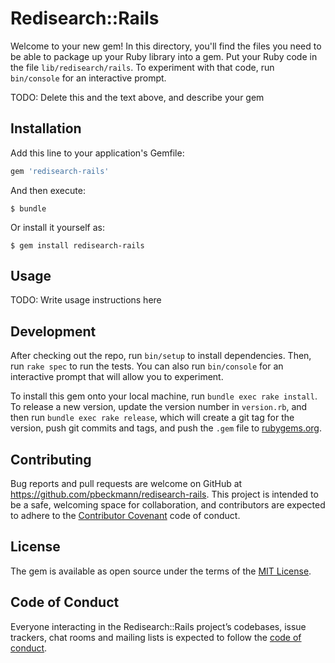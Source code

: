 # Redisearch::Rails

Welcome to your new gem! In this directory, you'll find the files you need to be able to package up your Ruby library into a gem. Put your Ruby code in the file `lib/redisearch/rails`. To experiment with that code, run `bin/console` for an interactive prompt.

TODO: Delete this and the text above, and describe your gem

## Installation

Add this line to your application's Gemfile:

```ruby
gem 'redisearch-rails'
```

And then execute:

    $ bundle

Or install it yourself as:

    $ gem install redisearch-rails

## Usage

TODO: Write usage instructions here

## Development

After checking out the repo, run `bin/setup` to install dependencies. Then, run `rake spec` to run the tests. You can also run `bin/console` for an interactive prompt that will allow you to experiment.

To install this gem onto your local machine, run `bundle exec rake install`. To release a new version, update the version number in `version.rb`, and then run `bundle exec rake release`, which will create a git tag for the version, push git commits and tags, and push the `.gem` file to [rubygems.org](https://rubygems.org).

## Contributing

Bug reports and pull requests are welcome on GitHub at https://github.com/pbeckmann/redisearch-rails. This project is intended to be a safe, welcoming space for collaboration, and contributors are expected to adhere to the [Contributor Covenant](http://contributor-covenant.org) code of conduct.

## License

The gem is available as open source under the terms of the [MIT License](https://opensource.org/licenses/MIT).

## Code of Conduct

Everyone interacting in the Redisearch::Rails project’s codebases, issue trackers, chat rooms and mailing lists is expected to follow the [code of conduct](https://github.com/pbeckmann/redisearch-rails/blob/master/CODE_OF_CONDUCT.md).

